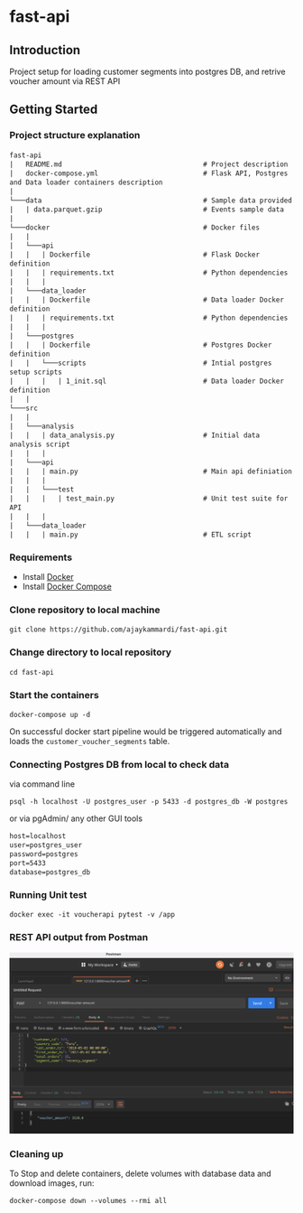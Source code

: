 # fast-api

## Introduction
Project setup for loading customer segments into postgres DB, and retrive voucher amount via REST API

## Getting Started

### Project structure explanation
```
fast-api
|   README.md                                   # Project description
|   docker-compose.yml                          # Flask API, Postgres and Data loader containers description
|
└───data                                        # Sample data provided
|   | data.parquet.gzip                         # Events sample data
|
└───docker                                      # Docker files
|   |               
|   └───api
|   |   | Dockerfile                            # Flask Docker definition
|   |   | requirements.txt                      # Python dependencies
|   |   |
|   └───data_loader
|   |   | Dockerfile                            # Data loader Docker definition
|   |   | requirements.txt                      # Python dependencies
|   |   |
|   └───postgres
|   |   | Dockerfile                            # Postgres Docker definition
|   |   └───scripts                             # Intial postgres setup scripts 
|   |   |   | 1_init.sql                        # Data loader Docker definition
|   |
└───src
|   |
|   └───analysis
|   |   | data_analysis.py                      # Initial data analysis script
|   |   |
|   └───api
|   |   | main.py                               # Main api definiation
|   |   |
|   |   └───test
|   |   |   | test_main.py                      # Unit test suite for API
|   |   |
|   └───data_loader
|   |   | main.py                               # ETL script
```

### Requirements
* Install [Docker](https://www.docker.com/)
* Install [Docker Compose](https://docs.docker.com/compose/install/)

### Clone repository to local machine
```
git clone https://github.com/ajaykammardi/fast-api.git
```

### Change directory to local repository
```
cd fast-api
```

### Start the containers
```
docker-compose up -d
```

On successful docker start pipeline would be triggered automatically and loads the `customer_voucher_segments` table.

### Connecting Postgres DB from local to check data
via command line
```
psql -h localhost -U postgres_user -p 5433 -d postgres_db -W postgres
```
or via pgAdmin/ any other GUI tools
```
host=localhost
user=postgres_user
password=postgres
port=5433
database=postgres_db
```

### Running Unit test
```
docker exec -it voucherapi pytest -v /app
```

### REST API output from Postman

![Image](postman.png)

### Cleaning up
To Stop and delete containers, delete volumes with database data and download images, run:
```
docker-compose down --volumes --rmi all
```